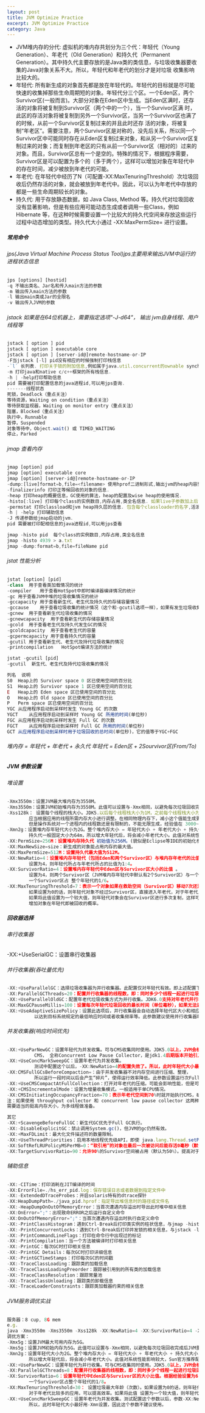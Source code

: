 ```yaml
---
layout: post
title: JVM Optimize Practice
excerpt: JVM Optimize Practice
category: Java
---
```


- JVM堆内存的分代: 虚拟机的堆内存共划分为三个代：年轻代（Young Generation）、年老代（Old Generation）和持久代（Permanent Generation）。其中持久代主要存放的是Java类的类信息，与垃圾收集器要收集的Java对象关系不大。所以，年轻代和年老代的划分才是对垃圾 收集影响比较大的。
- 年轻代: 所有新生成的对象首先都是放在年轻代的。年轻代的目标就是尽可能快速的收集掉那些生命周期短的对象。年轻代分三个区。一个Eden区，两个 Survivor区(一般而言)。大部分对象在Eden区中生成。当Eden区满时，还存活的对象将被复制到Survivor区（两个中的一个），当一个Survivor区满 时，此区的存活对象将被复制到另外一个Survivor区，当另一个Survivor区也满了的时候，从前一个Survivor区复制过来的并且此时还存 活的对象，将被复制“年老区”。需要注意，两个Survivor区是对称的，没先后关系，所以同一个Survivor区中可能同时存在从Eden区复制过来对象，和从另一个Survivor区复制过来的对象；而复制到年老区的只有从前一个Survivor区（相对的）过来的对象。而且，Survivor区总有一个是空的。特殊的情况下，根据程序需要，Survivor区是可以配置为多个的（多于两个），这样可以增加对象在年轻代中的存在时间，减少被放到年老代的可能。
- 年老代: 在年轻代中经历了N（可配置-XX:MaxTenuringThreshold）次垃圾回收后仍然存活的对象，就会被放到年老代中。因此，可以认为年老代中存放的都是一些生命周期较长的对象。
- 持久代: 用于存放静态数据，如 Java Class, Method 等。持久代对垃圾回收没有显著影响，但是有些应用可能动态生成或者调用一些Class，例如 Hibernate 等，在这种时候需要设置一个比较大的持久代空间来存放这些运行过程中动态增加的类型。持久代大小通过 -XX:MaxPermSize= 进行设置。

##### 常用命令

###### jps(Java Virtual Machine Process Status Tool)jps主要用来输出JVM中运行的进程状态信息

```js
jps [options] [hostid]
-q 不输出类名、Jar名和传入main方法的参数
-m 输出传入main方法的参数
-l 输出main类或Jar的全限名
-v 输出传入JVM的参数
```

###### jstack  如果是在64位机器上，需要指定选项"-J-d64"， 输出 jvm自身线程、用户线程等

```js
jstack [ option ] pid
jstack [ option ] executable core
jstack [ option ] [server-id@]remote-hostname-or-IP
-F当jstack [-l] pid没有相应的时候强制打印栈信息
-`l` 长列表. 打印关于锁的附加信息,例如属于java.util.concurrent的ownable synchronizers列表.
-m 打印java和native c/c++框架的所有栈信息.
-h | -help打印帮助信息
pid 需要被打印配置信息的java进程id,可以用jps查询.
-------线程状态
死锁，Deadlock（重点关注）
等待资源，Waiting on condition（重点关注）
等待获取监视器，Waiting on monitor entry（重点关注）
阻塞，Blocked（重点关注）
执行中，Runnable
暂停，Suspended
对象等待中，Object.wait() 或 TIMED_WAITING
停止，Parked
```

###### jmap 查看内存

```js
jmap [option] pid
jmap [option] executable core
jmap [option] [server-id@]remote-hostname-or-IP
-dump:[live]format=b,file=<filename> 使用hprof二进制形式,输出jvm的heap内容到文件，假如指定live选项,那么只输出活的对象到文件.
-finalizerinfo 打印正等候回收的对象的信息.
-heap 打印heap的概要信息，GC使用的算法，heap的配置及wise heap的使用情况.
-histo[:live] 打印每个class的实例数目,内存占用,类全名信息. 如果live子参数加上后,只统计活的对象数量.
-permstat 打印classload和jvm heap持久层的信息. 包含每个classloader的名字,活泼性,地址,父classloader和加载的class数量. 另外,内部String的数量和占用内存数也会打印出来.
-h | -help 打印辅助信息
-J 传递参数给jmap启动的jvm.
pid 需要被打印配相信息的java进程id,可以用jps查看

jmap -histo pid  每个class的实例数目,内存占用,类全名信息
jmap -histo 4939 > a.txt
jmap -dump:format=b,file=fileName pid
```

###### jstat 性能分析

```js
jstat [option] [pid]
-class	用于查看类加载情况的统计
-compiler	用于查看HotSpot中即时编译器编译情况的统计
-gc	用于查看JVM中堆的垃圾收集情况的统计
-gccapacity	用于查看新生代、老生代及持久代的存储容量情况
-gccause	用于查看垃圾收集的统计情况（这个和-gcutil选项一样），如果有发生垃圾收集，它还会显示最后一次及当前正在发生垃圾收集的原因。
-gcnew	用于查看新生代垃圾收集的情况
-gcnewcapacity	用于查看新生代的存储容量情况
-gcold	用于查看老生代及持久代发生GC的情况
-gcoldcapacity	用于查看老生代的容量
-gcpermcapacity	用于查看持久代的容量
-gcutil	用于查看新生代、老生代及持代垃圾收集的情况
-printcompilation	HotSpot编译方法的统计

jstat -gcutil [pid]
-gcutil  新生代、老生代及持代垃圾收集的情况

列名	说明
S0	Heap上的 Survivor space 0 区已使用空间的百分比
S1	Heap上的 Survivor space 1 区已使用空间的百分比
E	Heap上的 Eden space 区已使用空间的百分比
O	Heap上的 Old space 区已使用空间的百分比
P	Perm space 区已使用空间的百分比
YGC	从应用程序启动到采样时发生 Young GC 的次数
YGCT	从应用程序启动到采样时 Young GC 所用的时间(单位秒)
FGC	从应用程序启动到采样时发生 Full GC 的次数
FGCT	从应用程序启动到采样时 Full GC 所用的时间(单位秒)
GCT	从应用程序启动到采样时用于垃圾回收的总时间(单位秒)，它的值等于YGC+FGC
```

###### 堆内存 = 年轻代 + 年老代 + 永久代     年轻代 = Eden区 + 2Sourvivor区(From/To)

##### JVM 参数设置

###### 堆设置

```js
-Xmx3550m：设置JVM最大堆内存为3550M。
-Xms3550m：设置JVM初始堆内存为3550M。此值可以设置与-Xmx相同，以避免每次垃圾回收完成后JVM重新分配内存。
-Xss128k： 设置每个线程的栈大小。JDK5.以后每个线程栈大小为1M，之前每个线程栈大小为256K。
        应当根据应用的线程所需内存大小进行调整。在相同物理内存下，减小这个值能生成更多的线程。
        但是操作系统对一个进程内的线程数还是有限制的，不能无限生成，经验值在 3000~5000 左右。
-Xmn2g：设置堆内存年轻代大小为2G。整个堆内存大小 = 年轻代大小 + 年老代大小 + 持久代大小 。
        持久代一般固定大小为64m，所以增大年轻代后，将会减小年老代大小。此值对系统性能影响较大，Sun官方推荐配置为整个堆的3/8。
-XX:PermSize=256M：设置堆内存持久代 初始值为256M。(貌似是Eclipse等IDE的初始化参数)
-XX:MaxNewSize=size：新生成的对象能占用内存的最大值。
-XX:MaxPermSize=512M：设置持久代最大值为512M。
-XX:NewRatio=4：设置堆内存年轻代（包括Eden和两个Survivor区）与堆内存年老代的比值（除去持久代） 。
        设置为4，则年轻代所占与年老代所占的比值为1:4。
-XX:SurvivorRatio=4：设置堆内存年轻代中Eden区与Survivor区大小的比值 。
        设置为4，则两个Survivor区（JVM堆内存年轻代中默认有2个Survivor区）与一个Eden区的比值为2:4，
        一个Survivor区占 整个年轻代的1/6。
-XX:MaxTenuringThreshold=7：表示一个对象如果在救助空间（Survivor区）移动7次还没有被回收就放入年老代。
        如果设置为0的话，则年轻代对象不经过Survivor区，直接进入年老代，对于年老代比较多的应用，这样做可以提高效率。
        如果将此值设置为一个较大值，则年轻代对象会在Survivor区进行多次复制，这样可以增加对象在年轻代存活时间，
        增加对象在年轻代即被回收的概率。
```

##### 回收器选择

###### 串行收集器

-XX:+UseSerialGC：设置串行收集器

###### 并行收集器(吞吐量优先)

```js
-XX:+UseParallelGC：选择垃圾收集器为并行收集器。此配置仅对年轻代有效。即上述配置下，年轻代使用并发收集，而年老代仍旧使用串行收集。
-XX:ParallelGCThreads=20：配置并行收集器的线程数，即：同时多少个线程一起进行垃圾回收。此值最好配置与处理器数目相等。
-XX:+UseParallelOldGC：配置年老代垃圾收集方式为并行收集。JDK6.0支持对年老代并行收集。
-XX:MaxGCPauseMillis=100：设置每次年轻代垃圾回收的最长时间（单位毫秒），如果无法满足此时间，JVM会自动调整年轻代大小，以满足此值。
-XX:+UseAdaptiveSizePolicy：设置此选项后，并行收集器会自动选择年轻代区大小和相应的Survivor区比例，
          以达到目标系统规定的最低响应时间或者收集频率等。此参数建议使用并行收集器时，一直打开。
```

###### 并发收集器(响应时间优先)

```js
-XX:+UseParNewGC：设置年轻代为并发收集。可与CMS收集同时使用。JDK5.0以上，JVM会根据系统配置自行设置，所以无需再设置此值。
          CMS， 全称Concurrent Low Pause Collector，是jdk1.4后期版本开始引入的新gc算法，在jdk5和jdk6中得到了进一步改进，它的主要适合场景是对响应时间的重要性需求 大于对吞吐量的要求，能够承受垃圾回收线程和应用线程共享处理器资源，并且应用中存在比较多的长生命周期的对象的应用。CMS是用于对tenured generation的回收，也就是年老代的回收，目标是尽量减少应用的暂停时间，减少FullGC发生的几率，利用和应用程序线程并发的垃圾回收线程来 标记清除年老代。
-XX:+UseConcMarkSweepGC：设置年老代为并发收集。
          测试中配置这个以后，-XX:NewRatio=4的配置失效了。所以，此时年轻代大小最好用-Xmn设置。
-XX:CMSFullGCsBeforeCompaction=：由于并发收集器不对内存空间进行压缩、整理，
          所以运行一段时间以后会产生“碎片”，使得运行效率降低。此参数设置运行次FullGC以后对内存空间进行压缩、整理。
-XX:+UseCMSCompactAtFullCollection：打开对年老代的压缩。可能会影响性能，但是可以消除内存碎片。
-XX:+CMSIncrementalMode：设置为增量收集模式。一般适用于单CPU情况。
-XX:CMSInitiatingOccupancyFraction=70：表示年老代空间到70%时就开始执行CMS，确保年老代有足够的空间接纳来自年轻代的对象。
注：如果使用 throughput collector 和 concurrent low pause collector 这两种垃圾收集器，
需要适当的挺高内存大小，为多线程做准备。

其它
-XX:+ScavengeBeforeFullGC：新生代GC优先于Full GC执行。
-XX:-DisableExplicitGC：禁止调用System.gc()，但JVM的gc仍然有效。
-XX:+MaxFDLimit：最大化文件描述符的数量限制。
-XX:+UseThreadPriorities：启用本地线程优先级API，即使 java.lang.Thread.setPriority() 生效，反之无效。
-XX:SoftRefLRUPolicyMSPerMB=0：“软引用”的对象在最后一次被访问后能存活0毫秒（默认为1秒）。
-XX:TargetSurvivorRatio=90：允许90%的Survivor空间被占用（默认为50%）。提高对于Survivor的使用率——超过就会尝试垃圾回收。
```

###### 辅助信息

```js
-XX:-CITime：打印消耗在JIT编译的时间
-XX:ErrorFile=./hs_err_pid.log：保存错误日志或者数据到指定文件中
-XX:-ExtendedDTraceProbes：开启solaris特有的dtrace探针
-XX:HeapDumpPath=./java_pid.hprof：指定导出堆信息时的路径或文件名
-XX:-HeapDumpOnOutOfMemoryError：当首次遭遇内存溢出时导出此时堆中相关信息
-XX:OnError=";"：出现致命ERROR之后运行自定义命令
-XX:OnOutOfMemoryError=";"：当首次遭遇内存溢出时执行自定义命令
-XX:-PrintClassHistogram：遇到Ctrl-Break后打印类实例的柱状信息，与jmap -histo功能相同
-XX:-PrintConcurrentLocks：遇到Ctrl-Break后打印并发锁的相关信息，与jstack -l功能相同
-XX:-PrintCommandLineFlags：打印在命令行中出现过的标记
-XX:-PrintCompilation：当一个方法被编译时打印相关信息
-XX:-PrintGC：每次GC时打印相关信息
-XX:-PrintGC Details：每次GC时打印详细信息
-XX:-PrintGCTimeStamps：打印每次GC的时间戳
-XX:-TraceClassLoading：跟踪类的加载信息
-XX:-TraceClassLoadingPreorder：跟踪被引用到的所有类的加载信息
-XX:-TraceClassResolution：跟踪常量池
-XX:-TraceClassUnloading：跟踪类的卸载信息
-XX:-TraceLoaderConstraints：跟踪类加载器约束的相关信息
```

###### JVM服务调优实战

```js
服务器：8 cup, 8G mem
e.g.
java -Xmx3550m -Xms3550m -Xss128k -XX:NewRatio=4 -XX:SurvivorRatio=4 -XX:MaxPermSize=16m -XX:MaxTenuringThreshold=0
调优方案：
-Xmx5g：设置JVM最大可用内存为5G。
-Xms5g：设置JVM初始内存为5G。此值可以设置与-Xmx相同，以避免每次垃圾回收完成后JVM重新分配内存。
-Xmn2g：设置年轻代大小为2G。整个堆内存大小 = 年轻代大小 + 年老代大小 + 持久代大小 。持久代一般固定大小为64m，
        所以增大年轻代后，将会减小年老代大小。此值对系统性能影响较大，Sun官方推荐配置为整个堆的3/8。
-XX:+UseParNewGC：设置年轻代为并行收集。可与CMS收集同时使用。JDK5.0以上，JVM会根据系统配置自行设置，所以无需再设置此值。
-XX:ParallelGCThreads=8：配置并行收集器的线程数，即：同时多少个线程一起进行垃圾回收。此值最好配置与处理器数目相等。
-XX:SurvivorRatio=6：设置年轻代中Eden区与Survivor区的大小比值。根据经验设置为6，则两个Survivor区与一个Eden区的比值为2:6，
        一个Survivor区占整个年轻代的1/8。
-XX:MaxTenuringThreshold=30： 设置垃圾最大年龄（次数）。如果设置为0的话，则年轻代对象不经过Survivor区直接进入年老代。
        对于年老代比较多的应用，可以提高效率。如果将此值 设置为一个较大值，则年轻代对象会在Survivor区进行多次复制，这样可以增加对象再年轻代的存活时间，增加在年轻代即被回收的概率。设置为30表示 一个对象如果在Survivor空间移动30次还没有被回收就放入年老代
-XX:+UseConcMarkSweepGC：设置年老代为并发收集。测试配置这个参数以后，参数-XX:NewRatio=4就失效了，
        所以，此时年轻代大小最好用-Xmn设置，因此这个参数不建议使用。
```
